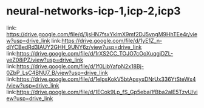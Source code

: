 # neural-networks-icp-1,icp-2,icp3
link: https://drive.google.com/file/d/1jsHN7fsxYklmX9mf2DJ5vngM9HhTEe4r/view?usp=drive_link
link:https://drive.google.com/file/d/1yE1Z_n-dlYCBedRd3IAUY2GHH_9UNY6z/view?usp=drive_link
link:https://drive.google.com/file/d/1rXS2CC_TOJO7cOoXuqgjDZL-yeZ08iPZ/view?usp=drive_link
link:https://drive.google.com/file/d/1f0LibYafpN2x18Bj-0ZbP_LsC4BNU7_B/view?usp=drive_link
link:https://drive.google.com/file/d/1elpsKokV5btApsyxDNrUx336YtSteWx4/view?usp=drive_link
link:https://drive.google.com/file/d/1ECok9Lp_fS_Gp5ebai1fBba2alE5TzvU/view?usp=drive_link
